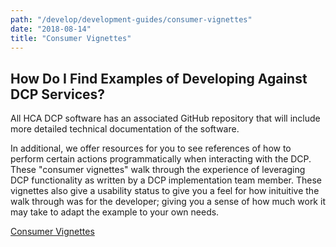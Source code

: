 ```yaml
---
path: "/develop/development-guides/consumer-vignettes"
date: "2018-08-14"
title: "Consumer Vignettes"
---
```


## How Do I Find Examples of Developing Against DCP Services?

All HCA DCP software has an associated GitHub repository that will include more detailed technical documentation of the software.   

In additional, we offer resources for you to see references of how to perform certain actions programmatically when interacting with the DCP. These "consumer vignettes" walk through the experience of leveraging DCP functionality as written by a DCP implementation team member. These vignettes also give a usability status to give you a feel for how inituitive the walk through was for the developer; giving you a sense of how much work it may take to adapt the example to your own needs.

[Consumer Vignettes](https://github.com/HumanCellAtlas/data-consumer-vignettes)
